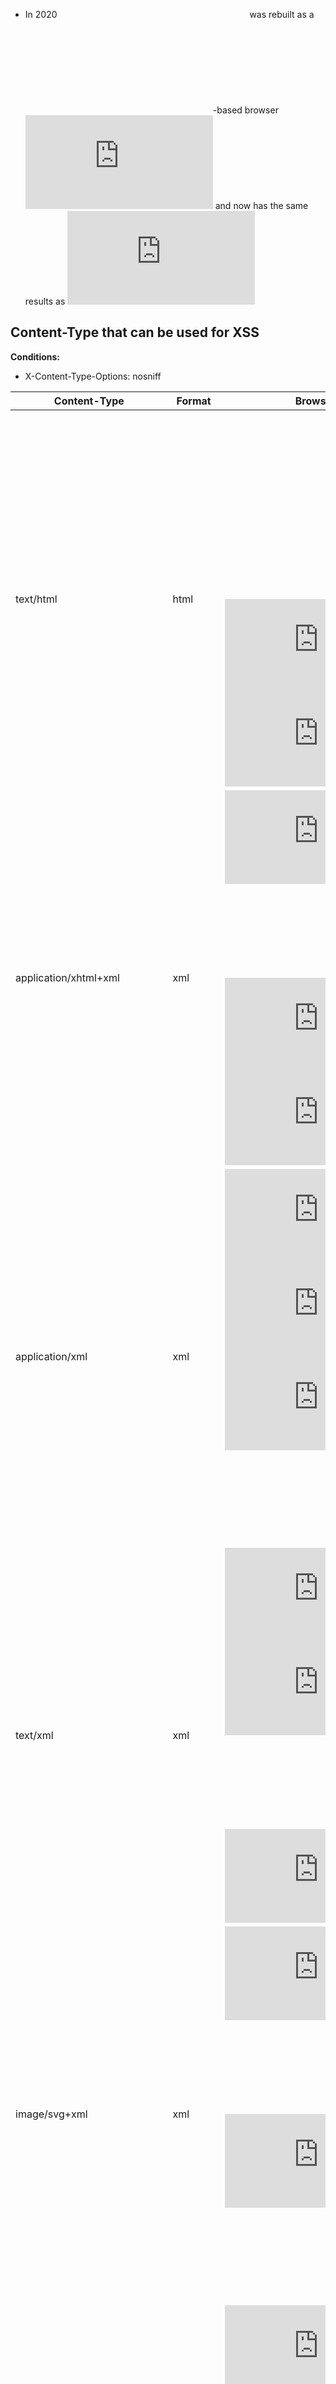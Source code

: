 * In 2020 ![EdgeHTML](https://black.fan/bl/edgehtml.php) was rebuilt as a ![Chromium](https://black.fan/bl/chromium.php)-based browser ![Edge](https://black.fan/bl/edge.php) and now has the same results as ![Chrome](https://black.fan/bl/chrome.php)

## Content-Type that can be used for XSS

**Conditions:**
 * X-Content-Type-Options: nosniff 

| Content-Type                  | Format         | Browsers | PoC |
|-------------------------------|----------------|----------|-----|
| text/html                     | html           | ![Chrome](https://black.fan/bl/chrome.php) ![Firefox](https://black.fan/bl/firefox.php) ![EdgeHTML](https://black.fan/bl/edgehtml.php) ![Safari](https://black.fan/bl/safari.php) | [link](https://blackfan.ru/mime-type/text-html.php) |
| application/xhtml+xml         | xml            | ![Chrome](https://black.fan/bl/chrome.php) ![Firefox](https://black.fan/bl/firefox.php) ![EdgeHTML](https://black.fan/bl/edgehtml.php) ![Safari](https://black.fan/bl/safari.php) | [link](https://blackfan.ru/mime-type/application-xhtml-xml.php) |
| application/xml               | xml            | ![Chrome](https://black.fan/bl/chrome.php) ![Firefox](https://black.fan/bl/firefox.php) ![EdgeHTML](https://black.fan/bl/edgehtml.php) ![Safari](https://black.fan/bl/safari.php) | [link](https://blackfan.ru/mime-type/application-xml.php) |
| text/xml                      | xml            | ![Chrome](https://black.fan/bl/chrome.php) ![Firefox](https://black.fan/bl/firefox.php) ![EdgeHTML](https://black.fan/bl/edgehtml.php) ![Safari](https://black.fan/bl/safari.php) | [link](https://blackfan.ru/mime-type/text-xml.php) |
| image/svg+xml                 | xml            | ![Chrome](https://black.fan/bl/chrome.php) ![Firefox](https://black.fan/bl/firefox.php) ![EdgeHTML](https://black.fan/bl/edgehtml.php) ![Safari](https://black.fan/bl/safari.php) | [link](https://blackfan.ru/mime-type/image-svg-xml.php) |
| text/xsl                      | xml            | ![Chrome](https://black.fan/bl/chrome.php) ![Safari](https://black.fan/bl/safari.php)        | [link](https://blackfan.ru/mime-type/text-xsl.php)                      |
| application/vnd.wap.xhtml+xml | xml            | ![Firefox](https://black.fan/bl/firefox.php) ![Safari](https://black.fan/bl/safari.php)      | [link](https://blackfan.ru/mime-type/application-vnd-wap-xhtml-xml.php) |
| multipart/x-mixed-replace     | multipart html | ![Firefox](https://black.fan/bl/firefox.php) ![Safari](https://black.fan/bl/safari.php)      | [link](https://blackfan.ru/mime-type/multipart-x-mixed-replace.php)     |
| text/rdf                      | xml            | ![Firefox](https://black.fan/bl/firefox.php)                                             | [link](https://blackfan.ru/mime-type/text-rdf.php)                      |
| application/rdf+xml           | xml            | ![Firefox](https://black.fan/bl/firefox.php)                                             | [link](https://blackfan.ru/mime-type/application-rdf-xml.php)           |
| application/mathml+xml        | xml            | ![Firefox](https://black.fan/bl/firefox.php)                                             | [link](https://blackfan.ru/mime-type/application-mathml-xml.php)        |
| text/vtt                      | html           | ![EdgeHTML](https://black.fan/bl/edgehtml.php)                                           | [link](https://blackfan.ru/mime-type/text-vtt.php)                      |
| text/cache-manifest           | html           | ![EdgeHTML](https://black.fan/bl/edgehtml.php)                                           | [link](https://blackfan.ru/mime-type/text-cache-manifest.php)           |

## Response Content-Type Tricks

| Trick                 | Separators | Example                              | Browsers | PoC |
|-----------------------|------------|--------------------------------------|----------|-----|
| Multiple Content-Type | ,          | [Fetch Spec: Example Extract a Mime Type](https://fetch.spec.whatwg.org/#example-extract-a-mime-type)<br>Content-Type: text/plain; x=x, text/html, foobar | ![Chrome](https://black.fan/bl/chrome.php) ![Firefox](https://black.fan/bl/firefox.php)                                | [link](https://blackfan.ru/mime-type/multiple-content-type.php) |
| Mime-type separators  | 0x09 (     | Content-Type: text/html(xxx          | ![Chrome](https://black.fan/bl/chrome.php) ![Firefox](https://black.fan/bl/firefox.php)                                            | [0x09](https://blackfan.ru/mime-type/0x09-content-type.php) [0x28](https://blackfan.ru/mime-type/0x28-content-type.php) |
| Mime-type separators  | 0x20       | Content-Type: text/html xxx          | ![Chrome](https://black.fan/bl/chrome.php) ![Firefox](https://black.fan/bl/firefox.php) ![EdgeHTML](https://black.fan/bl/edgehtml.php) | [0x20](https://blackfan.ru/mime-type/0x20-content-type.php) |
| Mime-type separators  | , ;        | Content-Type: text/html,xxx          | ![Chrome](https://black.fan/bl/chrome.php) ![Firefox](https://black.fan/bl/firefox.php) ![EdgeHTML](https://black.fan/bl/edgehtml.php) ![Safari](https://black.fan/bl/safari.php) | [0x2C](https://blackfan.ru/mime-type/0x2C-content-type.php) |
